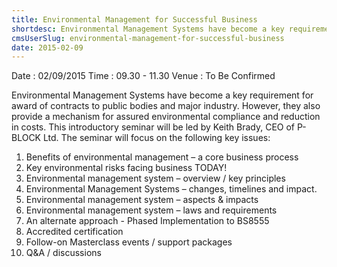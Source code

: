 ```yaml
---
title: Environmental Management for Successful Business
shortdesc: Environmental Management Systems have become a key requirement for award of contracts to public bodies and major industry.
cmsUserSlug: environmental-management-for-successful-business
date: 2015-02-09
---
```


Date : 02/09/2015
Time : 09.30 - 11.30
Venue : To Be Confirmed

Environmental Management Systems have become a key requirement for award of contracts to public bodies and major industry. However, they also provide a mechanism for assured environmental compliance and reduction in costs. This introductory seminar will be led by Keith Brady, CEO of P-BLOCK Ltd.  The seminar will focus on the following key issues:

1. Benefits of environmental management – a core business process
2. Key environmental risks facing business TODAY!
3. Environmental management system – overview / key principles
4. Environmental Management Systems – changes, timelines and impact.
5. Environmental management system – aspects & impacts
6. Environmental management system – laws and requirements
7. An alternate approach - Phased Implementation to BS8555
8. Accredited certification
9. Follow-on Masterclass events / support packages
10. Q&A / discussions